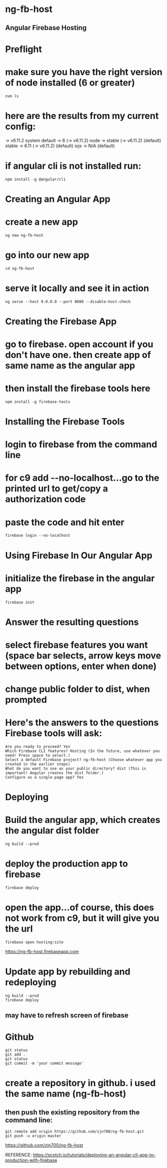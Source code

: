 
# ng-fb-host
## Angular Firebase Hosting


# Preflight

# make sure you have the right version of node installed (6 or greater)
    nvm ls
    
# here are the results from my current config:
->      v6.11.2
         system
default -> 6 (-> v6.11.2)
node -> stable (-> v6.11.2) (default)
stable -> 6.11 (-> v6.11.2) (default)
iojs -> N/A (default)

# if angular cli is not installed run:
    npm install -g @angular/cli


# Creating an Angular App

# create a new app
    ng new ng-fb-host

# go into our new app
    cd ng-fb-host

# serve it locally and see it in action
    ng serve --host 0.0.0.0 --port 8080 --disable-host-check


# Creating the Firebase App

# go to firebase. open account if you don't have one. then create app of same name as the angular app
# then install the firebase tools here
    npm install -g firebase-tools


# Installing the Firebase Tools

# login to firebase from the command line
# for c9 add --no-localhost...go to the printed url to get/copy a authorization code
# paste the code and hit enter 
    firebase login --no-localhost


# Using Firebase In Our Angular App

# initialize the firebase in the angular app
    firebase init

# Answer the resulting questions
# select firebase features you want (space bar selects, arrow keys move between options, enter when done)
# change public folder to dist, when prompted

# Here's the answers to the questions Firebase tools will ask:
    Are you ready to proceed? Yes
    Which Firebase CLI features? Hosting (In the future, use whatever you need! Press space to select.)
    Select a default Firebase project? ng-fb-host (Choose whatever app you created in the earlier steps)
    What do you want to use as your public directory? dist (This is important! Angular creates the dist folder.)
    Configure as a single-page app? Yes


# Deploying

# Build the angular app, which creates the angular dist folder
    ng build --prod


# deploy the production app to firebase
    firebase deploy

# open the app...of course, this does not work from c9, but it will give you the url
    firebase open hosting:site


https://ng-fb-host.firebaseapp.com


# Update app by rebuilding and redeploying
    ng build --prod
    firebase deploy

## may have to refresh screen of firebase 


# Github
    git status
    git add .
    git status
    git commit -m 'your commit message'

# create a repository in github. i used the same name (ng-fb-host)

## then push the existing repository from the command line:
    git remote add origin https://github.com/zjn700/ng-fb-host.git
    git push -u origin master

https://github.com/zjn700/ng-fb-host




REFERENCE:
https://scotch.io/tutorials/deploying-an-angular-cli-app-to-production-with-firebase